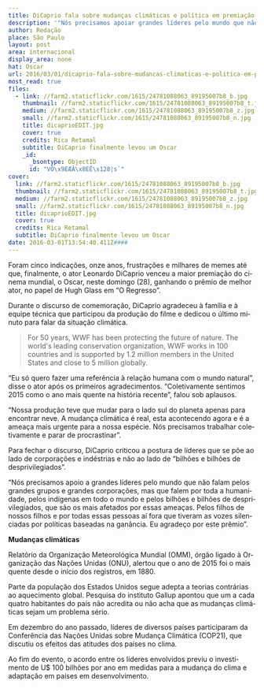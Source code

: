 ```yaml
---
title: DiCaprio fala sobre mudanças climáticas e política em premiação do Oscar
description: '"Nós precisamos apoiar grandes líderes pelo mundo que não falam pelos grandes grupos e grandes corporações."'
author: Redação
place: São Paulo
layout: post
area: internacional
display_area: none
hat: Oscar
url: 2016/03/01/dicaprio-fala-sobre-mudancas-climaticas-e-politica-em-premiacao-do-oscar/
most_read: true
files:
  - link: //farm2.staticflickr.com/1615/24781088063_89195007b8_b.jpg
    thumbnail: //farm2.staticflickr.com/1615/24781088063_89195007b8_t.jpg
    medium: //farm2.staticflickr.com/1615/24781088063_89195007b8_z.jpg
    small: //farm2.staticflickr.com/1615/24781088063_89195007b8_n.jpg
    title: dicaprioEDIT.jpg
    cover: true
    credits: Rica Retamal
    subtitle: DiCaprio finalmente levou um Oscar
    _id:
      _bsontype: ObjectID
      id: "VÕ\x9EÆÂ\x8EË\x128¦s`"
cover:
  link: //farm2.staticflickr.com/1615/24781088063_89195007b8_b.jpg
  thumbnail: //farm2.staticflickr.com/1615/24781088063_89195007b8_t.jpg
  medium: //farm2.staticflickr.com/1615/24781088063_89195007b8_z.jpg
  small: //farm2.staticflickr.com/1615/24781088063_89195007b8_n.jpg
  title: dicaprioEDIT.jpg
  cover: true
  credits: Rica Retamal
  subtitle: DiCaprio finalmente levou um Oscar
date: 2016-03-01T13:54:40.411Z####
---
```

<p lang="pt-BR">Foram cinco indica&ccedil;&otilde;es, onze anos, frustra&ccedil;&otilde;es e milhares de memes at&eacute; que, finalmente, o ator Leonardo DiCaprio venceu a maior premia&ccedil;&atilde;o do cinema mundial, o Oscar, neste domingo (28), ganhando o pr&ecirc;mio de melhor ator, no papel de Hugh Glass em &ldquo;O Regresso&rdquo;.</p>

<p lang="pt-BR">Durante o discurso de comemora&ccedil;&atilde;o, DiCaprio agradeceu &agrave; fam&iacute;lia e &agrave; equipe t&eacute;cnica que participou da produ&ccedil;&atilde;o do filme e dedicou o &uacute;ltimo minuto para falar da situa&ccedil;&atilde;o clim&aacute;tica.</p>

<blockquote cite="http://www.worldwildlife.org/who/index.html"> For 50 years, WWF has been protecting the future of nature. The world's leading conservation organization, WWF works in 100 countries and is supported by 1.2 million members in the United States and close to 5 million globally.</blockquote>

<p lang="pt-BR">&ldquo;Eu s&oacute; quero fazer uma refer&ecirc;ncia &agrave; rela&ccedil;&atilde;o humana com o mundo natural&rdquo;, disse o ator ap&oacute;s os primeiros agradecimentos. &ldquo;Coletivamente sentimos 2015 como o ano mais quente na hist&oacute;ria recente&rdquo;, falou sob aplausos.</p>

<p lang="pt-BR">&ldquo;Nossa produ&ccedil;&atilde;o teve que mudar para o lado sul do planeta apenas para encontrar neve. A mudan&ccedil;a clim&aacute;tica &eacute; real, esta acontecendo agora e &eacute; a amea&ccedil;a mais urgente para a nossa esp&eacute;cie. N&oacute;s precisamos trabalhar coletivamente e parar de procrastinar&rdquo;.</p>

<p lang="pt-BR">Para fechar o discurso, DiCaprio criticou a postura de l&iacute;deres que se p&otilde;e ao lado de corpora&ccedil;&otilde;es e ind&eacute;strias e n&atilde;o ao lado de &ldquo;bilh&otilde;es e bilh&otilde;es de desprivilegiados&rdquo;.</p>

<p lang="pt-BR">&ldquo;N&oacute;s precisamos apoio a grandes l&iacute;deres pelo mundo que n&atilde;o falam pelos grandes grupos e grandes corpora&ccedil;&otilde;es, mas que falem por toda a humanidade, pelos ind&iacute;genas em todo o mundo e pelos bilh&otilde;es e bilh&otilde;es de desprivilegiados, que s&atilde;o os mais afetados por essas amea&ccedil;as. Pelos filhos de nossos filhos e por todas essas pessoas a&iacute; fora que tiveram as vozes silenciadas por pol&iacute;ticas baseadas na gan&acirc;ncia. Eu agrade&ccedil;o por este pr&ecirc;mio&rdquo;.</p>

<p lang="pt-BR"><strong>Mudan&ccedil;as clim&aacute;ticas</strong></p>

<p lang="pt-BR">Relat&oacute;rio da Organiza&ccedil;&atilde;o Meteorol&oacute;gica Mundial (OMM), &oacute;rg&atilde;o ligado &agrave; Organiza&ccedil;&atilde;o das Na&ccedil;&otilde;es Unidas (ONU), alertou que o ano de 2015 foi o mais quente desde o in&iacute;cio dos registros, em 1880.</p>

<p lang="pt-BR">Parte da popula&ccedil;&atilde;o dos Estados Unidos segue adepta a teorias contr&aacute;rias ao aquecimento global. Pesquisa do instituto Gallup apontou que um a cada quatro habitantes do pa&iacute;s n&atilde;o acredita ou n&atilde;o acha que as mudan&ccedil;as clim&aacute;ticas sejam um problema s&eacute;rio.</p>

<p lang="pt-BR">Em dezembro do ano passado, l&iacute;deres de diversos pa&iacute;ses participaram da Confer&ecirc;ncia das Na&ccedil;&otilde;es Unidas sobre Mudan&ccedil;a Clim&aacute;tica (COP21), que discutiu os efeitos das atitudes dos pa&iacute;ses no clima.</p>

<p lang="pt-BR">Ao fim do evento, o acordo entre os l&iacute;deres envolvidos previu o investimento de U$ 100 bilh&otilde;es por ano em medidas para a mudan&ccedil;a do clima e adapta&ccedil;&atilde;o em pa&iacute;ses em desenvolvimento.</p>
